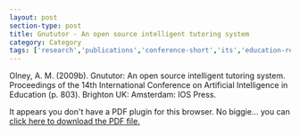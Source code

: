 ```yaml
---
layout: post
section-type: post
title: Gnututor - An open source intelligent tutoring system
category: Category
tags: ['research','publications','conference-short','its','education-research','gnututor']
---
```

Olney, A. M. (2009b). Gnututor: An open source intelligent tutoring system. Proceedings of the 14th International Conference on Artificial Intelligence in Education (p. 803). Brighton UK: Amsterdam: IOS Press.

<object data="https://blogs.memphis.edu/aolney/files/2019/10/olney_aied09.pdf" type="application/pdf" width="100%" height="600px">
 
  <p>It appears you don't have a PDF plugin for this browser.
  No biggie... you can <a href="https://blogs.memphis.edu/aolney/files/2019/10/olney_aied09.pdf">click here to
  download the PDF file.</a></p>
  
</object>
